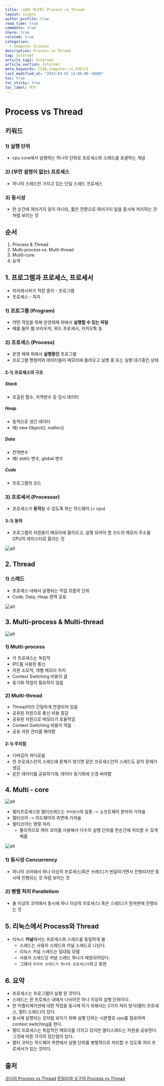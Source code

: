```yaml
---
title: (10분 테크톡) Process vs Thread
layout: single
author_profile: true
read_time: true
comments: true
share: true
related: true
categories:
  - Computer Science
description: Process vs Thread
tag: Internet
article_tag1: Internet
article_section: Internet
meta_keywords: CS50,computer,cs,자료구조
last_modified_at: "2023-03-01 14:00:00 +0800"
toc: true
toc_sticky: true
toc_label: 목차
---
```


# Process vs Thread

## 키워드

### 1) 실행 단위

- cpu core에서 실행하는 하나의 단위로 프로세스와 스레드를 포괄하는 개념

### 2) (부연 설명이 없는) 프로세스

- 하나의 스레드만 가지고 있는 단일 스레드 프로세스

### 3) 동시성

- 한 순간에 여러가지 일이 아니라, 짧은 전환으로 여러가지 일을 동시에 처리하는 것 처럼 보이는 것

## 순서

1. Process & Thread
2. Multi-process vs. Multi-thread
3. Muilti-core
4. 요약

## 1. 프로그램과 프로세스, 프로세서

- 피자레시피가 적힌 종이 - 프로그램
- 프로세스 - 피자

### 1) 프로그램 (Program)

- 어떤 작업을 위해 운영체제 위에서 **실행할 수 있는 파일**
- 예를 들어 웹 브라우저, 워드 프로세서, 카카오톡 등

### 2) 프로세스 (Process)

- 운영 체제 위에서 **실행중인** 프로그램
- 프로그램 명령어와 데이터들이 메모리에 올라오고 실행 중 또는 실행 대기중인 상태

#### 2-1) 프로세스의 구조

##### Stack

- 호출된 함수, 지역변수 등 임시 데이터

##### Heap

- 동적으로 생긴 데이터
- 예) new Object(), malloc()

##### Data

- 전역변수
- 예) static 변수, global 변수

##### Code

- 프로그램의 코드

### 3) 프로세서 (Processor)

- 프로세스가 **동작**될 수 있도록 하는 하드웨어 (= cpu)

#### 3-1) 동작

- 프로그램의 자원들이 메모리에 올라오고, 실행 되어야 할 코드의 메모리 주소를 CPU의 레지스터로 올리는 것

![alt](/assets/images/post/ComputerStudy/812.png)

## 2. Thread

### 1) 스레드

- 프로세스 내에서 실행되는 작업 흐름의 단위
- Code, Data, Heap 영역 공유

![alt](/assets/images/post/ComputerStudy/816.png)

## 3. Multi-process & Multi-thread

![alt](/assets/images/post/ComputerStudy/813.png)

### 1) Multi-process

- 각 프로세스는 독립적
- IPC를 사용한 통신
- 자원 소모적, 개별 메모리 차지
- Context Switching 비용이 큼
- 동기화 작업이 필요하지 않음

### 2) Multi-thread

- Thread끼리 긴밀하게 연결되어 있음
- 공유된 자원으로 통신 비용 절감
- 공유된 자원으로 메모리가 효율적임
- Context Switching 비용이 적음
- 공유 자원 관리를 해야함

#### 2-1) 주의점

- 디버깅이 까다로움
- 한 프로세스안의 스레드에 문제가 생기면 같은 프로세스안의 스레드도 같이 문제가 생김
- 같은 데이터를 공유하기에, 데이터 동기화에 신경 써야함

## 4. Multi - core

![alt](/assets/images/post/ComputerStudy/814.png)

- 멀티프로세스랑 멀티쓰레드는 `처리방식`의 일종 -> 소프트웨어 분야의 가까움
- 멀티코어 -> 하드웨어의 측면에 가까움
- 멀티코어는 벙렬 처리
  - 물리적으로 여러 코어를 사용해서 다수의 실행 단위를 한순간에 처리할 수 있게 해줌

![alt](/assets/images/post/ComputerStudy/815.png)

### 1) 동시성 Concurrency

- 하나의 코어에서 하나 이상의 프로세스(혹은 쓰레드)가 번갈아가면서 진행되지만 동시에 진행되는 것 처럼 보이는 것

### 2) 병렬 처리 Parallelism

- 둘 이상의 코어에서 동시에 하나 이상의 프로세스( 혹은 스레드)가 한꺼번에 진행되는 것

## 5. 리눅스에서 Process와 Thread

- 리눅스 **커널**에서는 프로세스와 스레드를 동일하게 봄
  - 스레드는 사용자 스레드와 커널 스레드로 나뉜다.
  - 리눅스 커널 스레드는 일대일 모델
  - 사용자 스레드당 커널 스레드 하나가 매칭되어있다.
  - 그래서 `각각의 쓰레드가 하나의 프로세스다`라고 표현

## 6. 요약

- 프로세스는 프로그램이 실행 된 것이다.
- 스레드는 한 프로세스 내에서 나뉘어진 하나 이상의 실행 단위이다.
- 한 어플리케이션에 대한 작업을 동시에 하기 위해서는 2가지 처리 방식(멀티 프로세스, 멀티 스레드)이 있다.
- 동시에 실행되는 것처럼 보이기 위해 실행 단위는 시분할로 cpu를 점유하며 context switching을 한다.
- 멀티 프로세스는 독립적인 메모리를 가지고 있지만 멀티스레드는 자원을 공유한다. 그것에 따른 각각의 장단점이 있다.
- 멀티 코어는 하드웨어 측면에서 실행 단위를 병렬적으로 처리할 수 있도록 여러 프로세서가 있는 것이다.

## 출처

<a href="https://www.youtube.com/watch?v=1grtWKqTn50">코다의 Process vs Thread</a>
<a href="https://www.youtube.com/watch?v=DmZnOg5Ced8">쪼밀리와 오구의 Process vs Thread</a>
